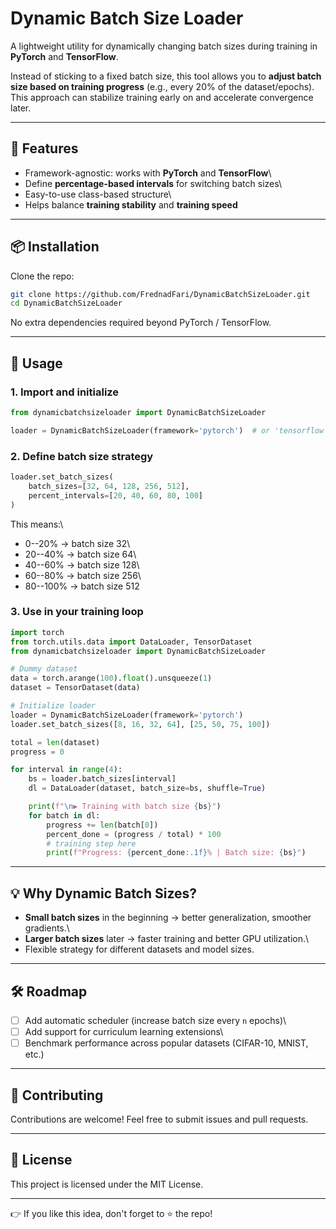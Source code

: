 # Dynamic Batch Size Loader

A lightweight utility for dynamically changing batch sizes during
training in **PyTorch** and **TensorFlow**.

Instead of sticking to a fixed batch size, this tool allows you to
**adjust batch size based on training progress** (e.g., every 20% of the
dataset/epochs). This approach can stabilize training early on and
accelerate convergence later.

------------------------------------------------------------------------

## 🚀 Features

-   Framework-agnostic: works with **PyTorch** and **TensorFlow**\
-   Define **percentage-based intervals** for switching batch sizes\
-   Easy-to-use class-based structure\
-   Helps balance **training stability** and **training speed**

------------------------------------------------------------------------

## 📦 Installation

Clone the repo:

``` bash
git clone https://github.com/FrednadFari/DynamicBatchSizeLoader.git
cd DynamicBatchSizeLoader
```

No extra dependencies required beyond PyTorch / TensorFlow.

------------------------------------------------------------------------

## 📖 Usage

### 1. Import and initialize

``` python
from dynamicbatchsizeloader import DynamicBatchSizeLoader

loader = DynamicBatchSizeLoader(framework='pytorch')  # or 'tensorflow'
```

### 2. Define batch size strategy

``` python
loader.set_batch_sizes(
    batch_sizes=[32, 64, 128, 256, 512],
    percent_intervals=[20, 40, 60, 80, 100]
)
```

This means:\
- 0--20% → batch size 32\
- 20--40% → batch size 64\
- 40--60% → batch size 128\
- 60--80% → batch size 256\
- 80--100% → batch size 512

### 3. Use in your training loop

``` python
import torch
from torch.utils.data import DataLoader, TensorDataset
from dynamicbatchsizeloader import DynamicBatchSizeLoader

# Dummy dataset
data = torch.arange(100).float().unsqueeze(1)
dataset = TensorDataset(data)

# Initialize loader
loader = DynamicBatchSizeLoader(framework='pytorch')
loader.set_batch_sizes([8, 16, 32, 64], [25, 50, 75, 100])

total = len(dataset)
progress = 0

for interval in range(4):
    bs = loader.batch_sizes[interval]
    dl = DataLoader(dataset, batch_size=bs, shuffle=True)

    print(f"\n▶ Training with batch size {bs}")
    for batch in dl:
        progress += len(batch[0])
        percent_done = (progress / total) * 100
        # training step here
        print(f"Progress: {percent_done:.1f}% | Batch size: {bs}")
```

------------------------------------------------------------------------

## 💡 Why Dynamic Batch Sizes?

-   **Small batch sizes** in the beginning → better generalization,
    smoother gradients.\
-   **Larger batch sizes** later → faster training and better GPU
    utilization.\
-   Flexible strategy for different datasets and model sizes.

------------------------------------------------------------------------

## 🛠️ Roadmap

-   [ ] Add automatic scheduler (increase batch size every `n` epochs)\
-   [ ] Add support for curriculum learning extensions\
-   [ ] Benchmark performance across popular datasets (CIFAR-10, MNIST,
    etc.)

------------------------------------------------------------------------

## 🤝 Contributing

Contributions are welcome! Feel free to submit issues and pull requests.

------------------------------------------------------------------------

## 📜 License

This project is licensed under the MIT License.

------------------------------------------------------------------------

👉 If you like this idea, don't forget to ⭐ the repo!
